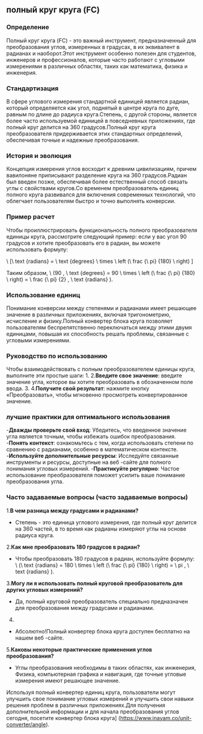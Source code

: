 ## полный круг круга (FC)

### Определение
Полный круг круга (FC) - это важный инструмент, предназначенный для преобразования углов, измеренных в градусах, в их эквивалент в радианах и наоборот.Этот инструмент особенно полезен для студентов, инженеров и профессионалов, которые часто работают с угловыми измерениями в различных областях, таких как математика, физика и инженерия.

### Стандартизация
В сфере углового измерения стандартной единицей является радиан, который определяется как угол, поднятый в центре круга по дуге, равным по длине до радиуса круга.Степень, с другой стороны, является более часто используемой единицей в повседневных приложениях, где полный круг делится на 360 градусов.Полный круг круга преобразователя придерживается этих стандартных определений, обеспечивая точные и надежные преобразования.

### История и эволюция
Концепция измерения углов восходит к древним цивилизациям, причем вавилоняне приписывают разделение круга на 360 градусов.Радиан был введен позже, обеспечивая более естественный способ связать углы с свойствами кругов.Со временем преобразователь единиц полного круга развивался для включения современных технологий, что облегчает пользователям быстро и точно выполнять конверсии.

### Пример расчет
Чтобы проиллюстрировать функциональность полного преобразователя единицы круга, рассмотрите следующий пример: если у вас угол 90 градусов и хотите преобразовать его в радиан, вы можете использовать формулу:

\ [\ text {radians} = \ text {degrees} \ times \ left (\ frac {\ pi} {180} \ right) \]

Таким образом, \ (90 \, \ text {degrees} = 90 \ times \ left (\ frac {\ pi} {180} \ right) = \ frac {\ pi} {2} \, \ text {radians} \).

### Использование единиц
Понимание конверсии между степенями и радианами имеет решающее значение в различных приложениях, включая тригонометрию, исчисление и физику.Полный конвертер блока круга позволяет пользователям беспрепятственно переключаться между этими двумя единицами, повышая их способность решать проблемы, связанные с угловыми измерениями.

### Руководство по использованию
Чтобы взаимодействовать с полным преобразователем единицы круга, выполните эти простые шаги:
1.
2.**Введите свое значение**: введите значение угла, которое вы хотите преобразовать в обозначенном поле ввода.
3.
4.**Получите свой результат**: нажмите кнопку «Преобразовать», чтобы мгновенно просмотреть конвертированное значение.

### лучшие практики для оптимального использования
-**Дважды проверьте свой вход**: Убедитесь, что введенное значение угла является точным, чтобы избежать ошибок преобразования.
-**Понять контекст**: ознакомьтесь с тем, когда использовать степени по сравнению с радианами, особенно в математическом контексте.
-**Используйте дополнительные ресурсы**: Исследуйте связанные инструменты и ресурсы, доступные на веб -сайте для полного понимания угловых измерений.
-**Практикуйте регулярно**: Частое использование преобразователя поможет усилить ваше понимание преобразования угла.

### Часто задаваемые вопросы (часто задаваемые вопросы)

1.**В чем разница между градусами и радианами?**
- Степень - это единица углового измерения, где полный круг делится на 360 частей, в то время как радианы измеряют углы на основе радиуса круга.

2.**Как мне преобразовать 180 градусов в радиан?**
- Чтобы преобразовать 180 градусов в радиан, используйте формулу: \ (\ text {radians} = 180 \ times \ left (\ frac {\ pi} {180} \ right) = \ pi \, \ text {radians} \).

3.**Могу ли я использовать полный круговой преобразователь для других угловых измерений?**
- Да, полный круговой преобразователь специально предназначен для преобразования между градусами и радианами.

4.
- Абсолютно!Полный конвертер блока круга доступен бесплатно на нашем веб -сайте.

5.**Каковы некоторые практические применения углов преобразования?**
- Углы преобразования необходимы в таких областях, как инженерия, Физика, компьютерная графика и навигация, где точные угловые измерения имеют решающее значение.

Используя полный конвертер единиц круга, пользователи могут улучшить свое понимание угловых измерений и улучшить свои навыки решения проблем в различных приложениях.Для получения дополнительной информации и для начала преобразования углов сегодня, посетите конвертер блока круга] (https://www.inayam.co/unit-converter/angle).